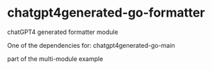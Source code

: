 # chatgpt4generated-go-formatter

chatGPT4 generated formatter module

One of the dependencies for: chatgpt4generated-go-main

part of the multi-module example
